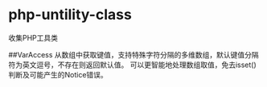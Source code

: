 # php-untility-class
收集PHP工具类

##VarAccess
从数组中获取键值，支持特殊字符分隔的多维数组，默认键值分隔符为英文逗号，不存在则返回默认值。
可以更智能地处理数组取值，免去isset()判断及可能产生的Notice错误。

